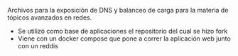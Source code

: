 Archivos para la exposición de DNS y balanceo de carga para la materia de tópicos avanzados en redes.
 - Se utilizó como base de aplicaciones el repositorio del cual se hizo fork
 - Viene con un docker compose que pone a correr la aplicación web junto con un reddis
